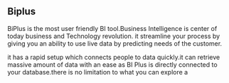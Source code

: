 ## Biplus
BiPlus is the most user friendly BI tool.Business Intelligence is center of today business and Technology revolution. it streamline your process by giving you an ability to use live data by predicting needs of the customer.

it has a rapid setup which connects people to data quickly.it can retrieve massive amount of data with an ease as BI Plus is directly connected to your database.there is no limitation to what you can explore a
<!--stackedit_data:
eyJoaXN0b3J5IjpbLTI3NTgxMDMzNl19
-->